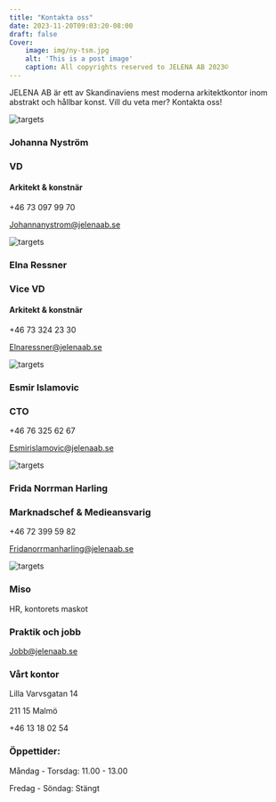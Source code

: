 ```yaml
---
title: "Kontakta oss"
date: 2023-11-20T09:03:20-08:00
draft: false
Cover:
    image: img/ny-tsm.jpg
    alt: 'This is a post image' 
    caption: All copyrights reserved to JELENA AB 2023©
---
```





JELENA AB är ett av Skandinaviens mest moderna arkitektkontor inom abstrakt och hållbar konst. Vill du veta mer? Kontakta oss!

![targets](/img/johanna-web.jpg)

### Johanna Nyström
### VD
#### Arkitekt & konstnär

+46 73 097 99 70

Johannanystrom@jelenaab.se


![targets](/img/elna-web.jpg)

### Elna Ressner
### Vice VD
#### Arkitekt & konstnär

+46 73 324 23 30

Elnaressner@jelenaab.se 


![targets](/img/esmir-web.jpg)

### Esmir Islamovic
### CTO

+46 76 325 62 67

Esmirislamovic@jelenaab.se


![targets](/img/frippan-web.jpg)

### Frida Norrman Harling
### Marknadschef & Medieansvarig

+46 72 399 59 82

Fridanorrmanharling@jelenaab.se





![targets](/img/hr-web.jpg)
### Miso
HR, kontorets maskot



### Praktik och jobb
Jobb@jelenaab.se 




### Vårt kontor
Lilla Varvsgatan 14 

211 15 Malmö


+46 13 18 02 54


### Öppettider:

Måndag - Torsdag: 11.00 - 13.00

Fredag - Söndag: Stängt

